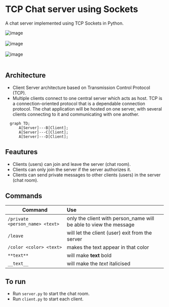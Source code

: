 # TCP Chat server using Sockets
A chat server implemented using TCP Sockets in Python.

![image](https://user-images.githubusercontent.com/74676945/177054838-a3d2b050-86d3-4a43-80b5-9c31f55cda6f.png) <br><br>
![image](https://user-images.githubusercontent.com/74676945/177054914-85cb2b47-1fdb-42ec-8bbd-e40113b9fb8e.png) <br><br>
![image](https://user-images.githubusercontent.com/74676945/177054984-8d0504da-618a-4a36-94ca-ae2b39b07c41.png) <br><br>

## Architecture
- Client Server architecture based on Transmission Control Protocol (TCP).
- Multiple clients connect to one central server which acts as host. 
TCP is a connection-oriented protocol that is a dependable connection protocol.
The chat application will be hosted on one server, with several clients
connecting to it and communicating with one another.

```mermaid
  graph TD;
      A[Server]---B[Client];
      A[Server]---C[Client];
      A[Server]---D[Client];
```

## Feautures 
* Clients (users) can join and leave the server (chat room).
* Clients can only join the server if the server authorizes it.
* Clients can send private messages to other clients (users) in the server (chat room).
## Commands
| Command | Use |
|---------------------------|:---------------------------|
| `/private <person_name> <text>` | only the client with person_name will be able to view the message |
|  `/leave` |  will let the client (user) exit from the server |
|  `/color <color> <text>` |   makes the text appear in that color |
| `**text**` |   will make <b>text</b> bold |
|  `__text__` | will make the <i>text</i> italicised |   


## To run
* Run ``server.py`` to start the chat room.
* Run ``client.py`` to start each client.
